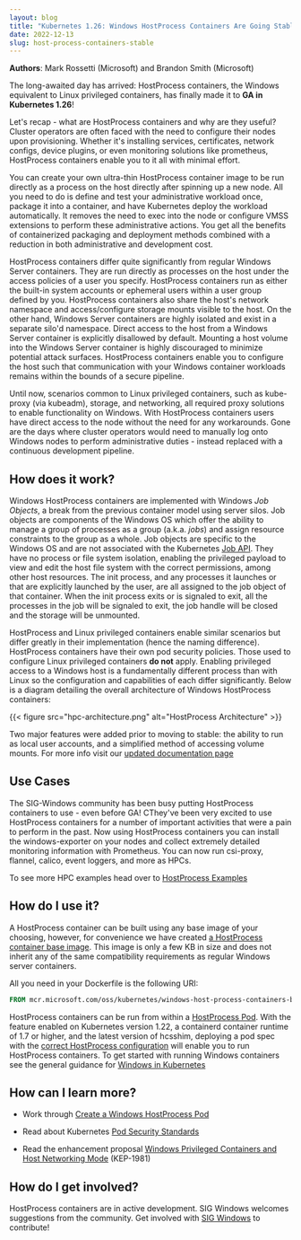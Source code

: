 ```yaml
---
layout: blog
title: "Kubernetes 1.26: Windows HostProcess Containers Are Going Stable"
date: 2022-12-13
slug: host-process-containers-stable
---
```


**Authors**: Mark Rossetti (Microsoft) and Brandon Smith (Microsoft)

The long-awaited day has arrived: HostProcess containers, the Windows equivalent to Linux privileged
containers, has finally made it to **GA in Kubernetes 1.26**!

Let's recap - what are HostProcess containers and why are they useful? Cluster operators
are often faced with the need to configure their nodes upon provisioning. Whether it's
installing services, certificates, network configs, device plugins, or even monitoring solutions like
prometheus, HostProcess containers enable you to it all with minimal effort.

You can create your own ultra-thin HostProcess container image to be run directly as
a process on the host directly after spinning up a new node. All you need to do is define
and test your administrative workload once, package it into a container, and have Kubernetes
deploy the workload automatically. It removes the need to exec into the node or configure
VMSS extensions to perform these administrative actions. You get all the benefits of
containerized packaging and deployment methods combined with a reduction in both administrative
and development cost.

HostProcess containers differ quite significantly from regular Windows Server containers.
They are run directly as processes on the host under the access policies of
a user you specify. HostProcess containers run as either the built-in system accounts or
ephemeral users within a user group defined by you. HostProcess containers also share
the host's network namespace and access/configure storage mounts visible to the host.
On the other hand, Windows Server containers are highly isolated and exist in a separate
silo'd namespace. Direct access to the host from a Windows Server container is explicitly disallowed
by default. Mounting a host volume into the Windows Server container is highly discouraged to minimize
potential attack surfaces. HostProcess containers enable you to configure the host such that communication
with your Windows container workloads remains within the bounds of a secure pipeline.

Until now, scenarios common to Linux privileged containers, such as kube-proxy (via kubeadm),
storage, and networking, all required proxy solutions to enable functionality on Windows.
With HostProcess containers users have direct access to the node without the need for
any workarounds. Gone are the days where cluster operators would need to manually log onto
Windows nodes to perform administrative duties - instead replaced with a continuous
development pipeline.

## How does it work?

Windows HostProcess containers are implemented with Windows _Job Objects_, a break from the
previous container model using server silos. Job objects are components of the Windows OS which offer the ability to
manage a group of processes as a group (a.k.a. _jobs_) and assign resource constraints to the
group as a whole. Job objects are specific to the Windows OS and are not associated with the Kubernetes [Job API](https://kubernetes.io/docs/concepts/workloads/controllers/job/). They have no process or file system isolation,
enabling the privileged payload to view and edit the host file system with the
correct permissions, among other host resources. The init process, and any processes
it launches or that are explicitly launched by the user, are all assigned to the
job object of that container. When the init process exits or is signaled to exit,
all the processes in the job will be signaled to exit, the job handle will be
closed and the storage will be unmounted.

HostProcess and Linux privileged containers enable similar scenarios but differ
greatly in their implementation (hence the naming difference). HostProcess containers
have their own pod security policies. Those used to configure Linux privileged
containers **do not** apply. Enabling privileged access to a Windows host is a
fundamentally different process than with Linux so the configuration and
capabilities of each differ significantly. Below is a diagram detailing the
overall architecture of Windows HostProcess containers:

{{< figure src="hpc-architecture.png" alt="HostProcess Architecture" >}}

Two major features were added prior to moving to stable: the ability to run as local user accounts, and
a simplified method of accessing volume mounts. For more info visit our [updated documentation page](/docs/tasks/configure-pod-container/create-hostprocess-pod)

## Use Cases

The SIG-Windows community has been busy putting HostProcess containers to use - even before GA! CThey've
been very excited to use HostProcess containers for a number of important activities that were a pain to
perform in the past. Now using HostProcess containers you can install the windows-exporter on your nodes
and collect extremely detailed monitoring information with Prometheus. You can now run csi-proxy, flannel,
calico, event loggers, and more as HPCs.

To see more HPC examples head over to [HostProcess Examples](https://github.com/kubernetes-sigs/sig-windows-tools/tree/master/hostprocess)

## How do I use it?

A HostProcess container can be built using any base image of your choosing, however, for convenience we have
created [a HostProcess container base image](https://github.com/microsoft/windows-host-process-containers-base-image).
This image is only a few KB in size and does not inherit any of the same compatibility requirements as regular Windows
server containers.

All you need in your Dockerfile is the following URI:

```dockerfile
FROM mcr.microsoft.com/oss/kubernetes/windows-host-process-containers-base-image:v1.0.0
```

HostProcess containers can be run from within a
[HostProcess Pod](/docs/tasks/configure-pod-container/create-hostprocess-pod).
With the feature enabled on Kubernetes version 1.22, a containerd container runtime of
1.7 or higher, and the latest version of hcsshim, deploying a pod spec with the
[correct HostProcess configuration](/docs/tasks/configure-pod-container/create-hostprocess-pod/#before-you-begin)
will enable you to run HostProcess containers. To get started with running
Windows containers see the general guidance for [Windows in Kubernetes](/docs/setup/production-environment/windows/)

## How can I learn more?

- Work through [Create a Windows HostProcess Pod](/docs/tasks/configure-pod-container/create-hostprocess-pod/)

- Read about Kubernetes [Pod Security Standards](/docs/concepts/security/pod-security-standards/)

- Read the enhancement proposal [Windows Privileged Containers and Host Networking Mode](https://github.com/kubernetes/enhancements/tree/master/keps/sig-windows/1981-windows-privileged-container-support) (KEP-1981)

## How do I get involved?

HostProcess containers are in active development. SIG Windows welcomes suggestions from the community.
Get involved with [SIG Windows](https://github.com/kubernetes/community/tree/master/sig-windows)
to contribute!
